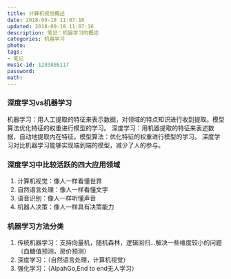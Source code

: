 ```yaml
---
title: 计算机视觉概述
date: 2018-09-18 11:07:16
updated: 2018-09-18 11:07:16
description: 笔记：机器学习的概述
categories: 机器学习
photo:
tags: 
- 笔记
music-id: 1293886117
password:
math:
---
```


### 深度学习vs机器学习
机器学习：用人工提取的特征来表示数据，对领域的特点知识进行收到提取。模型算法优化特征的权重进行模型的学习。
深度学习：用机器提取的特征来表述数据，自动地提取内在特征。模型算法：优化特征的权重进行模型的学习。
深度学习对比机器学习能够实现端到端的模型，减少了人的参与。

### 深度学习中比较活跃的四大应用领域
1. 计算机视觉：像人一样看懂世界
2. 自然语言处理：像人一样看懂文字
3. 语音识别：像人一样听懂声音
4. 机器人决策：像人一样具有决策能力

### 机器学习方法分类
1. 传统机器学习：支持向量机，随机森林，逻辑回归...解决一些维度较小的问题（血糖值预测，房价预测）
2. 深度学习：（自然语言处理，计算机视觉）
3. 强化学习：（AlpahGo,End to end无人学习）
